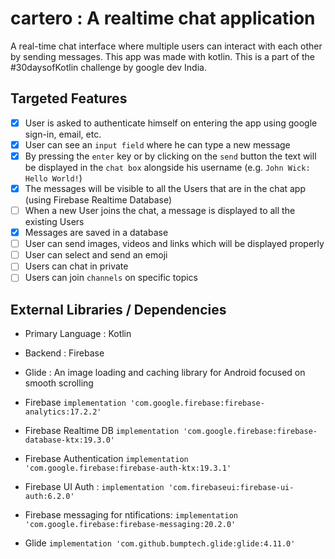 # cartero : A realtime chat application
A real-time chat interface where multiple users can interact with each other by sending messages. This app was made with kotlin. This is a part of the #30daysofKotlin challenge by google dev India.

## Targeted Features
-   [X] User is asked to authenticate himself on entering the app using google sign-in, email, etc.
-   [X] User can see an `input field` where he can type a new message
-   [X] By pressing the `enter` key or by clicking on the `send` button the text will be displayed in the `chat box` alongside his username (e.g. `John Wick: Hello World!`)
-   [X] The messages will be visible to all the Users that are in the chat app (using Firebase Realtime Database)
-   [ ] When a new User joins the chat, a message is displayed to all the existing Users
-   [X] Messages are saved in a database
-   [ ] User can send images, videos and links which will be displayed properly
-   [ ] User can select and send an emoji
-   [ ] Users can chat in private
-   [ ] Users can join `channels` on specific topics

## External Libraries / Dependencies

* Primary Language   : Kotlin
* Backend            : Firebase
* Glide              : An image loading and caching library for Android focused on smooth scrolling

* Firebase `implementation 'com.google.firebase:firebase-analytics:17.2.2'`
* Firebase Realtime DB `implementation 'com.google.firebase:firebase-database-ktx:19.3.0'`
* Firebase Authentication `implementation 'com.google.firebase:firebase-auth-ktx:19.3.1'`
* Firebase UI Auth : `implementation 'com.firebaseui:firebase-ui-auth:6.2.0'`
* Firebase messaging for ntifications: `implementation 'com.google.firebase:firebase-messaging:20.2.0'`
* Glide `implementation 'com.github.bumptech.glide:glide:4.11.0'`

